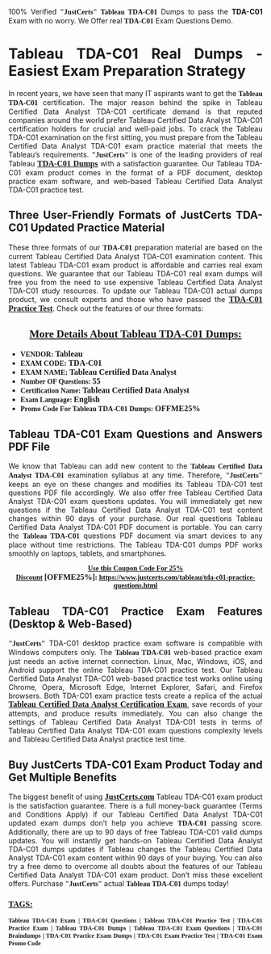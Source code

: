 <p style="text-align: justify;">100% Verified <span style="font-size:14px;"><span style="font-family:Georgia,serif;"><strong>"JustCerts"</strong></span></span> <span style="font-family:Georgia,serif;"><strong>Tableau TDA-C01</strong></span> Dumps to pass the <strong>TDA-C01</strong> Exam with no worry. We Offer real <span style="font-family:Georgia,serif;"><strong>TDA-C01</strong></span> Exam Questions Demo.</p>

<h1 style="text-align: justify;"><strong>Tableau TDA-C01 Real Dumps - Easiest Exam Preparation Strategy</strong></h1>

<p style="text-align: justify;">In recent years, we have seen that many IT aspirants want to get the <span style="font-family:Georgia,serif;"><strong>Tableau TDA-C01</strong></span> certification. The major reason behind the spike in Tableau Certified Data Analyst TDA-C01 certificate demand is that reputed companies around the world prefer Tableau Certified Data Analyst TDA-C01 certification holders for crucial and well-paid jobs. To crack the Tableau TDA-C01 examination on the first sitting, you must prepare from the Tableau Certified Data Analyst TDA-C01 exam practice material that meets the Tableau’s requirements. <span style="font-size:14px;"><span style="font-family:Georgia,serif;"><strong>"JustCerts"</strong></span></span> is one of the leading providers of real Tableau <a href="https://www.justcerts.com/tableau/tda-c01-practice-questions.html"><span style="font-size:16px;"><u><span style="font-family:Georgia,serif;"><strong>TDA-C01 Dumps</strong></span></u></span></a> with a satisfaction guarantee. Our Tableau TDA-C01 exam product comes in the format of a PDF document, desktop practice exam software, and web-based Tableau Certified Data Analyst TDA-C01 practice test.</p>

<h2 style="text-align: justify;"><strong>Three User-Friendly Formats of JustCerts TDA-C01 Updated Practice Material</strong></h2>

<p style="text-align: justify;">These three formats of our <span style="font-family:Georgia,serif;"><strong>TDA-C01 </strong></span> preparation material are based on the current Tableau Certified Data Analyst TDA-C01 examination content. This latest Tableau TDA-C01 exam product is affordable and carries real exam questions. We guarantee that our Tableau TDA-C01 real exam dumps will free you from the need to use expensive Tableau Certified Data Analyst TDA-C01 study resources. To update our Tableau TDA-C01 actual dumps product, we consult experts and those who have passed the <a href="https://www.justcerts.com/tableau/tda-c01-practice-questions.html"><u><span style="font-size:16px;"><span style="font-family:Georgia,serif;"><strong>TDA-C01 Practice Test</strong></span></span></u></a>. Check out the features of our three formats:</p>

<h2 style="text-align: center;"><u><strong><span style="font-family:Georgia,serif;">More Details About Tableau TDA-C01 Dumps:</span></strong></u></h2>

<ul>
	<li style="text-align: justify;"><span style="font-size:14px;"><span style="font-family:Georgia,serif;"><strong>VENDOR: </strong></span></span><span style="font-size:16px;"><span style="font-family:Georgia,serif;"><strong>Tableau</strong></span></span></li>
	<li style="text-align: justify;"><span style="font-size:14px;"><span style="font-family:Georgia,serif;"><strong>EXAM CODE: </strong></span></span><span style="font-size:16px;"><span style="font-family:Georgia,serif;"><strong>TDA-C01</strong></span></span></li>
	<li style="text-align: justify;"><span style="font-size:14px;"><span style="font-family:Georgia,serif;"><strong>EXAM NAME: </strong></span></span><span style="font-size:16px;"><span style="font-family:Georgia,serif;"><strong>Tableau Certified Data Analyst</strong></span></span></li>
	<li style="text-align: justify;"><span style="font-size:14px;"><span style="font-family:Georgia,serif;"><strong>Number OF Questions: </strong></span></span><span style="font-size:16px;"><span style="font-family:Georgia,serif;"><strong>55</strong></span></span></li>
	<li style="text-align: justify;"><span style="font-size:14px;"><span style="font-family:Georgia,serif;"><strong>Certification Name: </strong></span></span><span style="font-size:16px;"><span style="font-family:Georgia,serif;"><strong>Tableau Certified Data Analyst</strong></span></span></li>
	<li style="text-align: justify;"><span style="font-size:14px;"><span style="font-family:Georgia,serif;"><strong>Exam Language: </strong></span></span><span style="font-size:16px;"><span style="font-family:Georgia,serif;"><strong>English</strong></span></span></li>
	<li style="text-align: justify;"><span style="font-size:14px;"><span style="font-family:Georgia,serif;"><strong>Promo Code For Tableau TDA-C01 Dumps: </strong></span></span><span style="font-size:16px;"><span style="font-family:Georgia,serif;"><strong>OFFME25%</strong></span></span></li>
</ul>

<h2 style="text-align: justify;"><strong>Tableau TDA-C01 Exam Questions and Answers PDF File</strong></h2>

<p style="text-align: justify;">We know that Tableau can add new content to the <span style="font-family:Georgia,serif;"><strong>Tableau Certified Data Analyst TDA-C01</strong></span> examination syllabus at any time. Therefore, <span style="font-size:14px;"><span style="font-family:Georgia,serif;"><strong>"JustCerts"</strong></span></span> keeps an eye on these changes and modifies its Tableau TDA-C01 test questions PDF file accordingly. We also offer free Tableau Certified Data Analyst TDA-C01 exam questions updates. You will immediately get new questions if the Tableau Certified Data Analyst TDA-C01 test content changes within 90 days of your purchase. Our real questions Tableau Certified Data Analyst TDA-C01 PDF document is portable. You can carry the <span style="font-family:Georgia,serif;"><strong>Tableau TDA-C01</strong></span> questions PDF document via smart devices to any place without time restrictions. The Tableau TDA-C01 dumps PDF works smoothly on laptops, tablets, and smartphones.</p>

<p style="text-align: center;"><span style="font-size:14px;"><span style="font-family:Georgia,serif;"><strong><u>Use this Coupon Code For 25% Discount</u> </strong></span></span><span style="font-size:16px;"><span style="font-family:Georgia,serif;"><strong>[OFFME25%]</strong></span></span><span style="font-size:14px;"><span style="font-family:Georgia,serif;"><strong>: <u><a href="https://www.justcerts.com/tableau/tda-c01-practice-questions.html">https://www.justcerts.com/tableau/tda-c01-practice-questions.html</a></u></strong></span></span></p>

<h2 style="text-align: justify;"><strong>Tableau TDA-C01 Practice Exam Features (Desktop & Web-Based)</strong></h2>

<p style="text-align: justify;"><span style="font-size:14px;"><span style="font-family:Georgia,serif;"><strong>"JustCerts"</strong></span></span> TDA-C01 desktop practice exam software is compatible with Windows computers only. The <span style="font-family:Georgia,serif;"><strong>Tableau TDA-C01</strong></span> web-based practice exam just needs an active internet connection. Linux, Mac, Windows, iOS, and Android support the online Tableau TDA-C01 practice test. Our Tableau Certified Data Analyst TDA-C01 web-based practice test works online using Chrome, Opera, Microsoft Edge, Internet Explorer, Safari, and Firefox browsers. Both TDA-C01 exam practice tests create a replica of the actual <u><a href="https://www.justcerts.com/tableau/tableau-certified-data-analyst-certification-exams.html"><span style="font-size:16px;"><span style="font-family:Georgia,serif;"><strong>Tableau Certified Data Analyst Certification Exam</strong></span></span></a></u>, save records of your attempts, and produce results immediately. You can also change the settings of Tableau Certified Data Analyst TDA-C01 tests in terms of Tableau Certified Data Analyst TDA-C01 exam questions complexity levels and Tableau Certified Data Analyst practice test time.</p>

<h2 style="text-align: justify;"><strong>Buy JustCerts TDA-C01 Exam Product Today and Get Multiple Benefits</strong></h2>

<p style="text-align: justify;">The biggest benefit of using <a href="https://www.justcerts.com/"><u><span style="font-size:16px;"><span style="font-family:Georgia,serif;"><strong>JustCerts.com</strong></span></span></u></a> Tableau TDA-C01 exam product is the satisfaction guarantee. There is a full money-back guarantee (Terms and Conditions Apply) if our Tableau Certified Data Analyst TDA-C01 updated exam dumps don’t help you achieve <span style="font-family:Georgia,serif;"><strong>TDA-C01 </strong></span> passing score. Additionally, there are up to 90 days of free Tableau TDA-C01 valid dumps updates. You will instantly get hands-on Tableau Certified Data Analyst TDA-C01 dumps updates if Tableau changes the Tableau Certified Data Analyst TDA-C01 exam content within 90 days of your buying. You can also try a free demo to overcome all doubts about the features of our Tableau Certified Data Analyst TDA-C01 exam product. Don’t miss these excellent offers. Purchase <span style="font-size:14px;"><span style="font-family:Georgia,serif;"><strong>"JustCerts"</strong></span></span> actual <span style="font-family:Georgia,serif;"><strong>Tableau TDA-C01</strong></span> dumps today!</p>

<h3 style="text-align: justify;"><u><span style="font-size:16px;"><span style="font-family:Georgia,serif;"><strong>TAGS:</strong></span></span></u></h3>

<p style="text-align: justify;"><span style="font-size:12px;"><span style="font-family:Georgia,serif;"><strong>Tableau TDA-C01 Exam | TDA-C01 Questions | Tableau TDA-C01 Practice Test | TDA-C01 Practice Exam | Tableau TDA-C01 Dumps | Tableau TDA-C01 Exam Questions | TDA-C01 Braindumps | TDA-C01 Practice Exam Dumps | TDA-C01 Exam Practice Test | TDA-C01 Exam Promo Code </strong></span></span></p>
